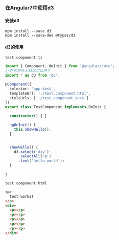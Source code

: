 ### 在Angular7中使用d3

#### 安装d3

```
npm install --save d3
npm install --save-dev @types/d3
```

#### d3的使用

`test.component.ts`

```typescript
import { Component, OnInit } from '@angular/core';
//在这里导入d3就可以用了
import * as d3 from 'd3';

@Component({
  selector: 'app-test',
  templateUrl: './test.component.html',
  styleUrls: ['./test.component.scss']
})
export class TestComponent implements OnInit {

  constructor() { }

  ngOnInit() {
    this.showHello();
  }


  showHello() {
    d3.select('div')
      .selectAll('p')
      .text('hello world');
  }

}

```

`test.component.html`

```html
<p>
  test works!
</p>
<div>
  <p></p>
  <p></p>
  <p></p>
  <p></p>
  <p></p>
</div>
```


